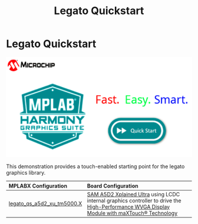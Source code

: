 ﻿---
parent: Example Applications
title: Legato Quickstart
nav_order: 1
---

# Legato Quickstart

![](./../../docs/html/legato_quickstart.png)

This demonstration provides a touch-enabled starting point for the legato graphics library.

|MPLABX Configuration|Board Configuration|
|:-------------------|:------------------|
|[legato\_qs\_a5d2\_xu\_tm5000.X](./firmware/legato_qs_a5d2_xu_tm5000.X/readme.md)|[SAM A5D2 Xplained Ultra](https://www.microchip.com/Developmenttools/ProductDetails/ATSAMA5D2C-XULT) using LCDC internal graphics controller to drive the [High-Performance WVGA Display Module with maXTouch® Technology](https://www.microchip.com/DevelopmentTools/ProductDetails/PartNO/AC320005-5)|
